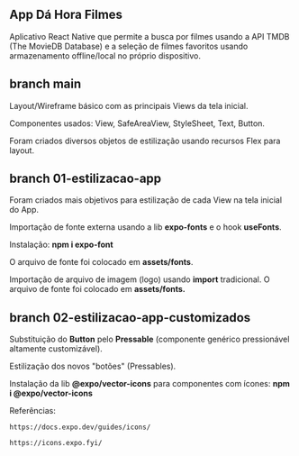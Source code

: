 ## App Dá Hora Filmes
Aplicativo React Native que permite a busca por filmes usando a API TMDB (The MovieDB Database) e a seleção de filmes favoritos usando armazenamento offline/local no próprio dispositivo.

## branch main
Layout/Wireframe básico com as principais Views da tela inicial.

Componentes usados: View, SafeAreaView, StyleSheet, Text, Button.

Foram criados diversos objetos de estilização usando recursos Flex para layout.

## branch 01-estilizacao-app
Foram criados mais objetivos para estilização de cada View na tela inicial do App.

Importação de fonte externa usando a lib **expo-fonts** e o hook **useFonts**.

Instalação: **npm i expo-font**

O arquivo de fonte foi colocado em **assets/fonts**.

Importação de arquivo de imagem (logo) usando **import** tradicional. O arquivo de fonte foi colocado em **assets/fonts.**

## branch 02-estilizacao-app-customizados
Substituição do **Button** pelo **Pressable** (componente genérico pressionável altamente customizável).

Estilização dos novos "botões" (Pressables).

Instalação da lib **@expo/vector-icons** para componentes com ícones: **npm i @expo/vector-icons**

Referências:

`https://docs.expo.dev/guides/icons/`

`https://icons.expo.fyi/`